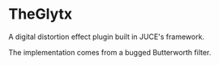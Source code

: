 # TheGlytx
A digital distortion effect plugin built in JUCE's framework.

The implementation comes from a bugged Butterworth filter.
